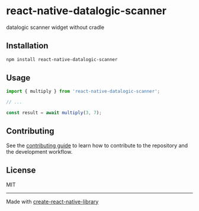 # react-native-datalogic-scanner

datalogic scanner widget without cradle

## Installation

```sh
npm install react-native-datalogic-scanner
```

## Usage

```js
import { multiply } from 'react-native-datalogic-scanner';

// ...

const result = await multiply(3, 7);
```

## Contributing

See the [contributing guide](CONTRIBUTING.md) to learn how to contribute to the repository and the development workflow.

## License

MIT

---

Made with [create-react-native-library](https://github.com/callstack/react-native-builder-bob)
